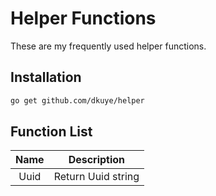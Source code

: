 # Helper Functions

These are my frequently used helper functions.

## Installation
```bash
go get github.com/dkuye/helper
```

## Function List
| Name | Description |
| :-: | :-: |
| Uuid | Return Uuid string |
